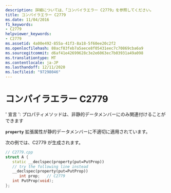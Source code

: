 ```yaml
---
description: 詳細については、「コンパイラエラー C2779」を参照してください。
title: コンパイラエラー C2779
ms.date: 11/04/2016
f1_keywords:
- C2779
helpviewer_keywords:
- C2779
ms.assetid: 4a00e492-855a-41f3-8a18-5f60ee20c2f2
ms.openlocfilehash: 88acf83feb7a5aece8f05431eec7c70869cba6a9
ms.sourcegitcommit: d6af41e42699628c3e2e6063ec7b03931a49a098
ms.translationtype: MT
ms.contentlocale: ja-JP
ms.lasthandoff: 12/11/2020
ms.locfileid: "97298046"
---
```

# <a name="compiler-error-c2779"></a>コンパイラエラー C2779

' 宣言 ': プロパティメソッドは、非静的データメンバーにのみ関連付けることができます

**`property`** 拡張属性が静的データメンバーに不適切に適用されています。

次の例では、C2779 が生成されます。

```cpp
// C2779.cpp
struct A {
   static __declspec(property(put=PutProp))
   // try the following line instead
   __declspec(property(put=PutProp))
      int prop;   // C2779
   int PutProp(void);
};
```
